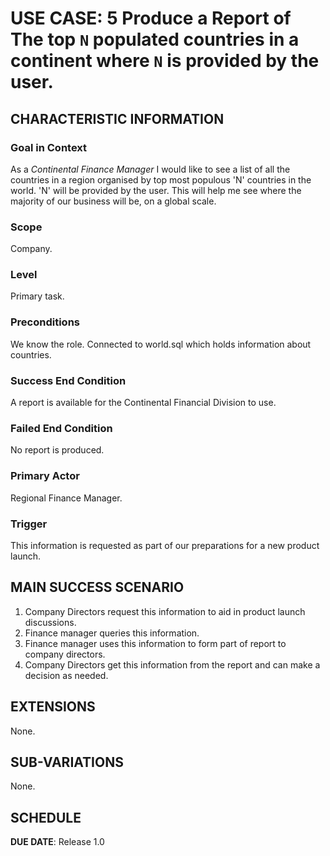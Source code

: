 # USE CASE: 5 Produce a Report of The top `N` populated countries in a continent where `N` is provided by the user.

## CHARACTERISTIC INFORMATION

### Goal in Context

As a *Continental Finance Manager* I would like to see a list of all the countries in a region organised by top most populous 'N' countries in the world. 'N' will be provided by the user. This will help me see where the majority of our business will be, on a global scale.

### Scope

Company.

### Level

Primary task.

### Preconditions

We know the role.  Connected to world.sql which holds information about countries.

### Success End Condition

A report is available for the Continental Financial Division to use.

### Failed End Condition

No report is produced.

### Primary Actor

Regional Finance Manager.

### Trigger

This information is requested as part of our preparations for a new product launch.

## MAIN SUCCESS SCENARIO

1. Company Directors request this information to aid in product launch discussions.
2. Finance manager queries this information.
3. Finance manager uses this information to form part of report to company directors.
4. Company Directors get this information from the report and can make a decision as needed.

## EXTENSIONS
None.

## SUB-VARIATIONS

None.

## SCHEDULE

**DUE DATE**: Release 1.0